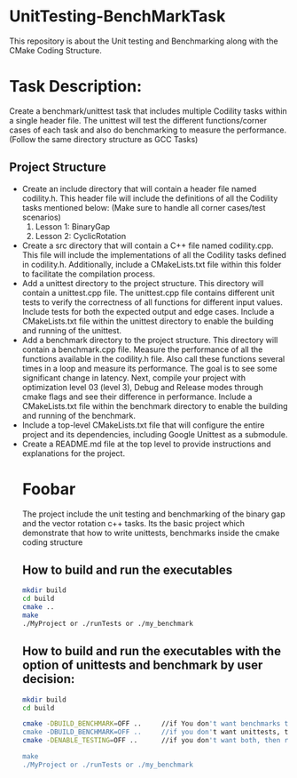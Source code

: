 # UnitTesting-BenchMarkTask
This repository is about the Unit testing and Benchmarking along with the CMake Coding Structure.

<h1>Task Description:</h1>
<p>Create a benchmark/unittest task that includes multiple Codility tasks within a single header file. The unittest will test the different functions/corner cases of each task and also do benchmarking to measure the performance. (Follow the same directory structure as GCC Tasks)
<h2>Project Structure</h2>
<ul><li>Create an include directory that will contain a header file named codility.h. This header file will include the definitions of all the Codility tasks mentioned below: (Make sure to handle all corner cases/test scenarios)
<ol><li>Lesson 1: BinaryGap</li>
<li>Lesson 2: CyclicRotation</li>
</ol>
</li>
<li>Create a src directory that will contain a C++ file named codility.cpp. This file will include the implementations of all the Codility tasks defined in codility.h. Additionally, include a CMakeLists.txt file within this folder to facilitate the compilation process.</li>
<li>Add a unittest directory to the project structure. This directory will contain a unittest.cpp file. The unittest.cpp file contains different unit tests to verify the correctness of all functions for different input values. Include tests for both the expected output and edge cases. Include a CMakeLists.txt file within the unittest directory to enable the building and running of the unittest.
<li>Add a benchmark directory to the project structure.	This directory will contain a benchmark.cpp file. Measure the performance of all the functions available in the codility.h file. Also call these functions several times in a loop and measure its performance. The goal is to see some significant change in latency. Next, compile your project with optimization level 03 (level 3), Debug and Release modes through cmake flags and see their difference in performance. Include a CMakeLists.txt file within the benchmark directory to enable the building and running of the benchmark.</li>
<li>Include a top-level CMakeLists.txt file that will configure the entire project and its dependencies, including Google Unittest as a submodule.</li>
<li>Create a README.md file at the top level to provide instructions and explanations for the project.</li>
</p>
  
# Foobar

The project include the unit testing and benchmarking of the binary gap and the vector rotation c++ tasks. Its the basic project which demonstrate that how to write unittests, benchmarks inside the cmake coding structure
 
##  How to build and run the executables


```bash
mkdir build
cd build
cmake ..
make
./MyProject or ./runTests or ./my_benchmark
```

## How to build and run the executables with the option of unittests and benchmark by user decision:

```bash
mkdir build
cd build

cmake -DBUILD_BENCHMARK=OFF ..     //if You don't want benchmarks then run only this
cmake -DBUILD_BENCHMARK=OFF ..     //if you don't want unittests, then run only this
cmake -DENABLE_TESTING=OFF ..      //if you don't want both, then run this only

make
./MyProject or ./runTests or ./my_benchmark
```
